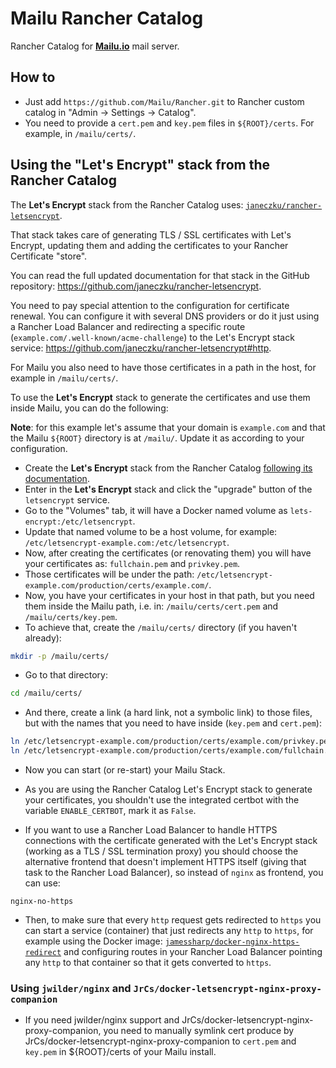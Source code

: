 # Mailu Rancher Catalog
Rancher Catalog for [**Mailu.io**](https://mailu.io/) mail server.

## How to
* Just add `https://github.com/Mailu/Rancher.git` to Rancher custom catalog in "Admin -> Settings -> Catalog".
* You need to provide a `cert.pem` and `key.pem` files in `${ROOT}/certs`. For example, in `/mailu/certs/`.


## Using the "Let's Encrypt" stack from the Rancher Catalog

The **Let's Encrypt** stack from the Rancher Catalog uses: [`janeczku/rancher-letsencrypt`](https://hub.docker.com/r/janeczku/rancher-letsencrypt/).

That stack takes care of generating TLS / SSL certificates with Let's Encrypt, updating them and adding the certificates to your Rancher Certificate "store".

You can read the full updated documentation for that stack in the GitHub repository: https://github.com/janeczku/rancher-letsencrypt.

You need to pay special attention to the configuration for certificate renewal. You can configure it with several DNS providers or do it just using a Rancher Load Balancer and redirecting a specific route (`example.com/.well-known/acme-challenge`) to the Let's Encrypt stack service: https://github.com/janeczku/rancher-letsencrypt#http.

For Mailu you also need to have those certificates in a path in the host, for example in `/mailu/certs/`.

To use the **Let's Encrypt** stack to generate the certificates and use them inside Mailu, you can do the following:

**Note**: for this example let's assume that your domain is `example.com` and that the Mailu `${ROOT}` directory is at `/mailu/`. Update it as according to your configuration.

* Create the **Let's Encrypt** stack from the Rancher Catalog [following its documentation](https://github.com/janeczku/rancher-letsencrypt).
* Enter in the **Let's Encrypt** stack and click the "upgrade" button of the `letsencrypt` service.
* Go to the "Volumes" tab, it will have a Docker named volume as `lets-encrypt:/etc/letsencrypt`.
* Update that named volume to be a host volume, for example: `/etc/letsencrypt-example.com:/etc/letsencrypt`.
* Now, after creating the certificates (or renovating them) you will have your certificates as: `fullchain.pem` and `privkey.pem`.
* Those certificates will be under the path: `/etc/letsencrypt-example.com/production/certs/example.com/`.
* Now, you have your certificates in your host in that path, but you need them inside the Mailu path, i.e. in: `/mailu/certs/cert.pem` and `/mailu/certs/key.pem`.
* To achieve that, create the `/mailu/certs/` directory (if you haven't already):

```bash
mkdir -p /mailu/certs/
```

* Go to that directory:

```bash
cd /mailu/certs/
```

* And there, create a link (a hard link, not a symbolic link) to those files, but with the names that you need to have inside (`key.pem` and `cert.pem`):

```bash
ln /etc/letsencrypt-example.com/production/certs/example.com/privkey.pem key.pem
ln /etc/letsencrypt-example.com/production/certs/example.com/fullchain.pem cert.pem
```

* Now you can start (or re-start) your Mailu Stack.

* As you are using the Rancher Catalog Let's Encrypt stack to generate your certificates, you shouldn't use the integrated certbot with the variable `ENABLE_CERTBOT`, mark it as `False`.

* If you want to use a Rancher Load Balancer to handle HTTPS connections with the certificate generated with the Let's Encrypt stack (working as a TLS / SSL termination proxy) you should choose the alternative frontend that doesn't implement HTTPS itself (giving that task to the Rancher Load Balancer), so instead of `nginx` as frontend, you can use:

```
nginx-no-https
```

* Then, to make sure that every `http` request gets redirected to `https` you can start a service (container) that just redirects any `http` to `https`, for example using the Docker image: [`jamessharp/docker-nginx-https-redirect`](https://hub.docker.com/r/jamessharp/docker-nginx-https-redirect/) and configuring routes in your Rancher Load Balancer pointing any `http` to that container so that it gets converted to `https`.

### Using `jwilder/nginx` and `JrCs/docker-letsencrypt-nginx-proxy-companion`

* If you need jwilder/nginx support and JrCs/docker-letsencrypt-nginx-proxy-companion, you need to manually symlink cert produce by JrCs/docker-letsencrypt-nginx-proxy-companion to `cert.pem` and `key.pem` in ${ROOT}/certs of your Mailu install.

